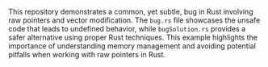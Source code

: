 This repository demonstrates a common, yet subtle, bug in Rust involving raw pointers and vector modification. The `bug.rs` file showcases the unsafe code that leads to undefined behavior, while `bugSolution.rs` provides a safer alternative using proper Rust techniques.  This example highlights the importance of understanding memory management and avoiding potential pitfalls when working with raw pointers in Rust.